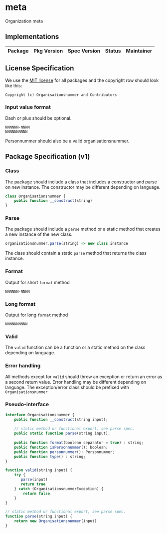 # meta

Organization meta

## Implementations

| Package | Pkg Version | Spec Version | Status | Maintainer |
| ------- | ----------- | ------------ | ------ | ---------- |

## License Specification

We use the [MIT license](https://opensource.org/licenses/MIT) for all packages and the copyright row should look like this:

```
Copyright (c) Organisationsnummer and Contributors
```

### Input value format

Dash or plus should be optional.

```
NNNNNN-NNNN
NNNNNNNNNN
```

Personnummer should also be a valid organisationsnummer.

## Package Specification (v1)

### Class

The package should include a class that includes a constructor and parse on new instance. The constructor may be different depending on language.

```js
class Organisationsnummer {
    public function __construct(string)
}
```

### Parse

The package should include a `parse` method or a static method that creates a new instance of the new class.

```js
organisationsnummer.parse(string) => new class instance
```

The class should contain a static `parse` method that returns the class instance.

### Format

Output for short `format` method

```
NNNNNN-NNNN
```

### Long format

Output for long `format` method

```
NNNNNNNNNN
```

### Valid

The `valid` function can be a function or a static method on the class depending on language.

### Error handling

All methods except for `valid` should throw an exception or return an error as a second return value. Error handling may be different depending on language. The exception/error class should be prefixed with `Organisationsnummer`

### Pseudo-interface

```js
interface Organisationsnummer {
    public function __construct(string input);
    
    // static method or functional export, see parse spec.
    public static function parse(string input);
    
    public function format(boolean separator = true) : string;
    public function isPersonnummer(): boolean;
    public function personnummer(): Personnummer;
    public function type() : string;
}

function valid(string input) {
    try {
       parse(input)
       return true
    } catch (OrganisationsnummerException) {
        return false
    }
}

// static method or functional export, see parse spec.
function parse(string input) {
    return new Organisationsnummer(input)
}
```
